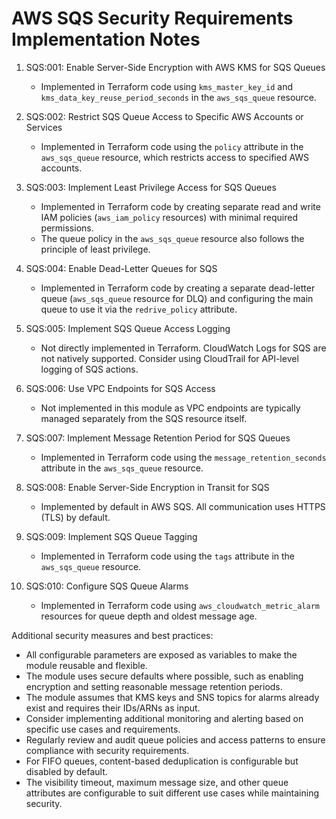 # AWS SQS Security Requirements Implementation Notes

1. SQS:001: Enable Server-Side Encryption with AWS KMS for SQS Queues
   - Implemented in Terraform code using `kms_master_key_id` and `kms_data_key_reuse_period_seconds` in the `aws_sqs_queue` resource.

2. SQS:002: Restrict SQS Queue Access to Specific AWS Accounts or Services
   - Implemented in Terraform code using the `policy` attribute in the `aws_sqs_queue` resource, which restricts access to specified AWS accounts.

3. SQS:003: Implement Least Privilege Access for SQS Queues
   - Implemented in Terraform code by creating separate read and write IAM policies (`aws_iam_policy` resources) with minimal required permissions.
   - The queue policy in the `aws_sqs_queue` resource also follows the principle of least privilege.

4. SQS:004: Enable Dead-Letter Queues for SQS
   - Implemented in Terraform code by creating a separate dead-letter queue (`aws_sqs_queue` resource for DLQ) and configuring the main queue to use it via the `redrive_policy` attribute.

5. SQS:005: Implement SQS Queue Access Logging
   - Not directly implemented in Terraform. CloudWatch Logs for SQS are not natively supported. Consider using CloudTrail for API-level logging of SQS actions.

6. SQS:006: Use VPC Endpoints for SQS Access
   - Not implemented in this module as VPC endpoints are typically managed separately from the SQS resource itself.

7. SQS:007: Implement Message Retention Period for SQS Queues
   - Implemented in Terraform code using the `message_retention_seconds` attribute in the `aws_sqs_queue` resource.

8. SQS:008: Enable Server-Side Encryption in Transit for SQS
   - Implemented by default in AWS SQS. All communication uses HTTPS (TLS) by default.

9. SQS:009: Implement SQS Queue Tagging
   - Implemented in Terraform code using the `tags` attribute in the `aws_sqs_queue` resource.

10. SQS:010: Configure SQS Queue Alarms
    - Implemented in Terraform code using `aws_cloudwatch_metric_alarm` resources for queue depth and oldest message age.

Additional security measures and best practices:
- All configurable parameters are exposed as variables to make the module reusable and flexible.
- The module uses secure defaults where possible, such as enabling encryption and setting reasonable message retention periods.
- The module assumes that KMS keys and SNS topics for alarms already exist and requires their IDs/ARNs as input.
- Consider implementing additional monitoring and alerting based on specific use cases and requirements.
- Regularly review and audit queue policies and access patterns to ensure compliance with security requirements.
- For FIFO queues, content-based deduplication is configurable but disabled by default.
- The visibility timeout, maximum message size, and other queue attributes are configurable to suit different use cases while maintaining security.